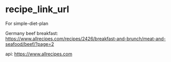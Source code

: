 # recipe_link_url
For simple-diet-plan


Germany beef breakfast: https://www.allrecipes.com/recipes/2426/breakfast-and-brunch/meat-and-seafood/beef/?page=2



api: https://www.allrecipes.com 
